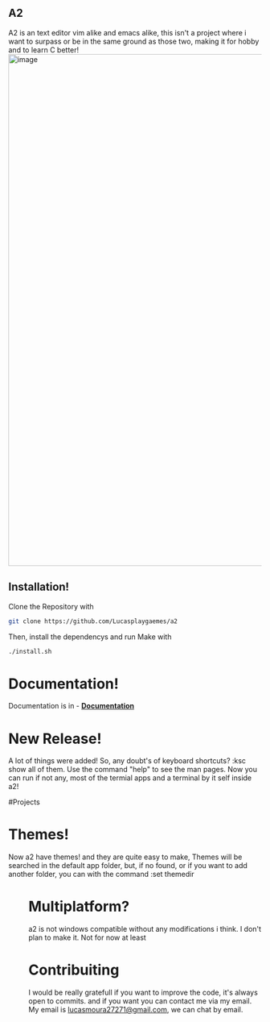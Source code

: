 ## A2
A2 is an text editor vim alike and emacs alike, this isn't a project where i want to surpass or be in the same ground as those two, making it for hobby and to learn C better!
<img width="1920" height="1016" alt="image" src="https://github.com/user-attachments/assets/e3daf5d7-c7c5-4f83-b85d-756793cd2e5b" />



## Installation!
Clone the Repository with
```bash
git clone https://github.com/Lucasplaygaemes/a2
```
Then, install the dependencys and run Make with
```bash
./install.sh
```

# Documentation!
Documentation is in - [**Documentation**](./index.md)
# New Release!
A lot of things were added! So, any doubt's of keyboard shortcuts? :ksc show all of them.
Use the command "help" to see the man pages.
Now you can run if not any, most of the termial apps and a terminal by it self inside a2!

#Projects

# Themes!
Now a2 have themes! and they are quite easy to make, Themes will be searched in the default app folder, but, if no found, or if you want to add another folder, you can with the command :set themedir <dir>

# Multiplatform?
a2 is not windows compatible without any modifications i think. I don't plan to make it. Not for now at least

# Contribuiting
I would be really gratefull if you want to improve the code, it's always open to commits. and if you want you can contact me via my email. My email is lucasmoura27271@gmail.com, we can chat by email.
